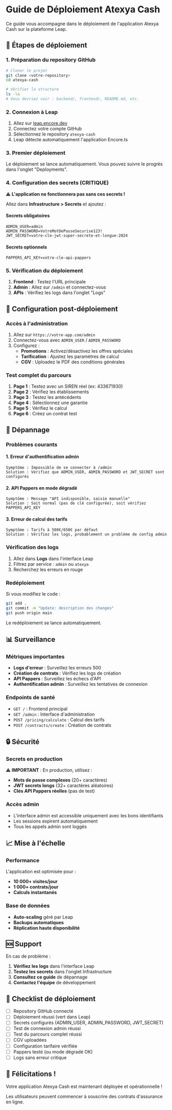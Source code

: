 # Guide de Déploiement Atexya Cash

Ce guide vous accompagne dans le déploiement de l'application Atexya Cash sur la plateforme Leap.

## 🚀 Étapes de déploiement

### 1. Préparation du repository GitHub

```bash
# Cloner le projet
git clone <votre-repository>
cd atexya-cash

# Vérifier la structure
ls -la
# Vous devriez voir : backend/, frontend/, README.md, etc.
```

### 2. Connexion à Leap

1. Allez sur [leap.encore.dev](https://leap.encore.dev)
2. Connectez votre compte GitHub
3. Sélectionnez le repository `atexya-cash`
4. Leap détecte automatiquement l'application Encore.ts

### 3. Premier déploiement

Le déploiement se lance automatiquement. Vous pouvez suivre le progrès dans l'onglet "Deployments".

### 4. Configuration des secrets (CRITIQUE)

⚠️ **L'application ne fonctionnera pas sans ces secrets !**

Allez dans **Infrastructure > Secrets** et ajoutez :

#### Secrets obligatoires
```
ADMIN_USER=admin
ADMIN_PASSWORD=VotreMotDePasseSecurise123!
JWT_SECRET=votre-cle-jwt-super-secrete-et-longue-2024
```

#### Secrets optionnels
```
PAPPERS_API_KEY=votre-cle-api-pappers
```

### 5. Vérification du déploiement

1. **Frontend** : Testez l'URL principale
2. **Admin** : Allez sur `/admin` et connectez-vous
3. **APIs** : Vérifiez les logs dans l'onglet "Logs"

## 🔧 Configuration post-déploiement

### Accès à l'administration

1. Allez sur `https://votre-app.com/admin`
2. Connectez-vous avec `ADMIN_USER` / `ADMIN_PASSWORD`
3. Configurez :
   - **Promotions** : Activez/désactivez les offres spéciales
   - **Tarification** : Ajustez les paramètres de calcul
   - **CGV** : Uploadez le PDF des conditions générales

### Test complet du parcours

1. **Page 1** : Testez avec un SIREN réel (ex: 433671930)
2. **Page 2** : Vérifiez les établissements
3. **Page 3** : Testez les antécédents
4. **Page 4** : Sélectionnez une garantie
5. **Page 5** : Vérifiez le calcul
6. **Page 6** : Créez un contrat test

## 🐛 Dépannage

### Problèmes courants

#### 1. Erreur d'authentification admin
```
Symptôme : Impossible de se connecter à /admin
Solution : Vérifiez que ADMIN_USER, ADMIN_PASSWORD et JWT_SECRET sont configurés
```

#### 2. API Pappers en mode dégradé
```
Symptôme : Message "API indisponible, saisie manuelle"
Solution : Soit normal (pas de clé configurée), soit vérifiez PAPPERS_API_KEY
```

#### 3. Erreur de calcul des tarifs
```
Symptôme : Tarifs à 500€/650€ par défaut
Solution : Vérifiez les logs, probablement un problème de config admin
```

### Vérification des logs

1. Allez dans **Logs** dans l'interface Leap
2. Filtrez par service : `admin` ou `atexya`
3. Recherchez les erreurs en rouge

### Redéploiement

Si vous modifiez le code :
```bash
git add .
git commit -m "Update: description des changes"
git push origin main
```

Le redéploiement se lance automatiquement.

## 📊 Surveillance

### Métriques importantes

- **Logs d'erreur** : Surveillez les erreurs 500
- **Création de contrats** : Vérifiez les logs de création
- **API Pappers** : Surveillez les échecs d'API
- **Authentification admin** : Surveillez les tentatives de connexion

### Endpoints de santé

- `GET /` : Frontend principal
- `GET /admin` : Interface d'administration
- `POST /pricing/calculate` : Calcul des tarifs
- `POST /contracts/create` : Création de contrats

## 🔒 Sécurité

### Secrets en production

⚠️ **IMPORTANT** : En production, utilisez :
- **Mots de passe complexes** (20+ caractères)
- **JWT secrets longs** (32+ caractères aléatoires)
- **Clés API Pappers réelles** (pas de test)

### Accès admin

- L'interface admin est accessible uniquement avec les bons identifiants
- Les sessions expirent automatiquement
- Tous les appels admin sont loggés

## 📈 Mise à l'échelle

### Performance

L'application est optimisée pour :
- **10 000+ visites/jour**
- **1 000+ contrats/jour**
- **Calculs instantanés**

### Base de données

- **Auto-scaling** géré par Leap
- **Backups automatiques**
- **Réplication haute disponibilité**

## 🆘 Support

En cas de problème :

1. **Vérifiez les logs** dans l'interface Leap
2. **Testez les secrets** dans l'onglet Infrastructure
3. **Consultez ce guide** de dépannage
4. **Contactez l'équipe** de développement

## 📝 Checklist de déploiement

- [ ] Repository GitHub connecté
- [ ] Déploiement réussi (vert dans Leap)
- [ ] Secrets configurés (ADMIN_USER, ADMIN_PASSWORD, JWT_SECRET)
- [ ] Test de connexion admin réussi
- [ ] Test du parcours complet réussi
- [ ] CGV uploadées
- [ ] Configuration tarifaire vérifiée
- [ ] Pappers testé (ou mode dégradé OK)
- [ ] Logs sans erreur critique

## 🎉 Félicitations !

Votre application Atexya Cash est maintenant déployée et opérationnelle !

Les utilisateurs peuvent commencer à souscrire des contrats d'assurance en ligne.
